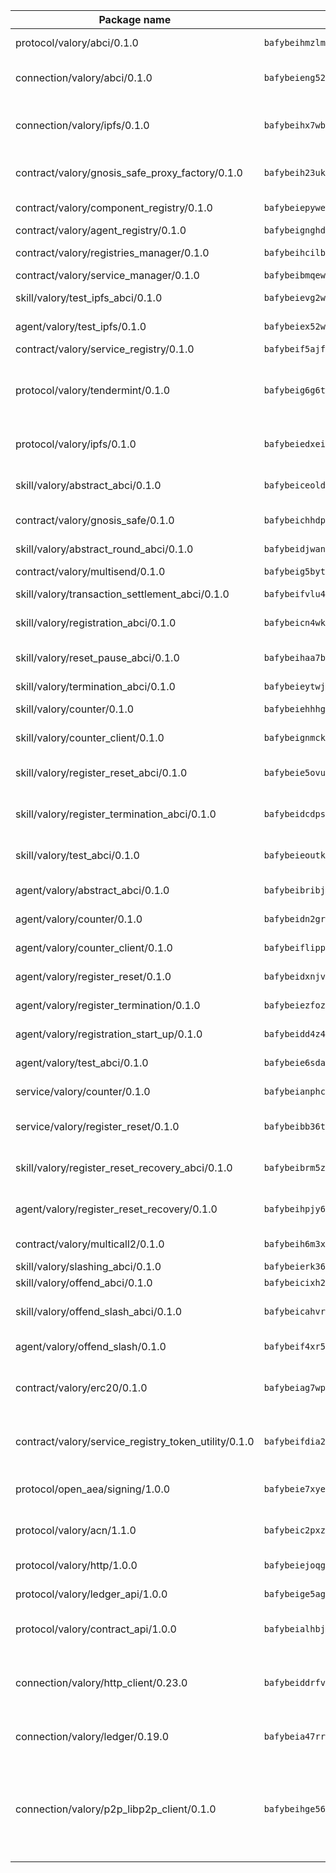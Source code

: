 | Package name                                                  | Package hash                                                  | Description                                                                                                                |
| ------------------------------------------------------------- | ------------------------------------------------------------- | -------------------------------------------------------------------------------------------------------------------------- |
| protocol/valory/abci/0.1.0                                    | `bafybeihmzlmmb4pdo3zkhg6ehuyaa4lhw7bfpclln2o2z7v3o6fcep26iu` | A protocol for ABCI requests and responses.                                                                                |
| connection/valory/abci/0.1.0                                  | `bafybeieng52ddjqmeobet7rfrtaz3g7aoh4fbbfdepguqn3irf4m354r3y` | connection to wrap communication with an ABCI server.                                                                      |
| connection/valory/ipfs/0.1.0                                  | `bafybeihx7wb5hngjobw2salzqqryrhxvmxfuw7o2npjyqd2talmh2flqeq` | A connection responsible for uploading and downloading files from IPFS.                                                    |
| contract/valory/gnosis_safe_proxy_factory/0.1.0               | `bafybeih23ukyrctpx4wcy57ddehqlpbllv2mplxdqxpheiaon6bhvaygye` | Gnosis Safe proxy factory (GnosisSafeProxyFactory) contract                                                                |
| contract/valory/component_registry/0.1.0                      | `bafybeiepywewigowj533f55orx7oys3kk5lgdc247p2267scqfyp4gnqle` | Component registry contract                                                                                                |
| contract/valory/agent_registry/0.1.0                          | `bafybeignghdk7oqvyg722gz66tbuj2vj4vkatguj4b6lf5fqzqxkktcke4` | Agent registry contract                                                                                                    |
| contract/valory/registries_manager/0.1.0                      | `bafybeihcilb27ekgoplmc43iog2zrus63fufql4rly2umbuj573nu3zpg4` | Registries Manager contract                                                                                                |
| contract/valory/service_manager/0.1.0                         | `bafybeibmqewfh5wnayopneyv4vx35n5k7loavzmcazyevntdoskw7vasom` | Service Manager contract                                                                                                   |
| skill/valory/test_ipfs_abci/0.1.0                             | `bafybeievg2wbo7ihyhhpbrtgldav6h7fiaicdldg32jksro5s6ym2eh324` | IPFS e2e testing application.                                                                                              |
| agent/valory/test_ipfs/0.1.0                                  | `bafybeiex52wx52fq454mb5k6clkpt2bv6n3ugqfidsghh7qoub4d5c5nj4` | Agent for testing the ABCI connection.                                                                                     |
| contract/valory/service_registry/0.1.0                        | `bafybeif5ajfi4djblbhrfu5h5emqtkh62gps3qzwltrxchwteosm5vulxm` | Service Registry contract                                                                                                  |
| protocol/valory/tendermint/0.1.0                              | `bafybeig6g6twajlwssfbfp5rlnu5mwzuu5kgak5cs4fich7rlkx6whesnu` | A protocol for communication between two AEAs to share tendermint configuration details.                                   |
| protocol/valory/ipfs/0.1.0                                    | `bafybeiedxeismnx3k5ty4mvvhlqideixlhqmi5mtcki4lxqfa7uqh7p33u` | A protocol specification for IPFS requests and responses.                                                                  |
| skill/valory/abstract_abci/0.1.0                              | `bafybeiceoldipcsckmafmfut5j4m62fxiyahu6bnq4flby23zxcaw526lm` | The abci skill provides a template of an ABCI application.                                                                 |
| contract/valory/gnosis_safe/0.1.0                             | `bafybeichhdp37gtc26v6uinxn6l65snrs6aw6orlytspmu52lkdpqodt5e` | Gnosis Safe (GnosisSafeL2) contract                                                                                        |
| skill/valory/abstract_round_abci/0.1.0                        | `bafybeidjwansag5eygp6d2j6eotj2gfc4wc7nxu5jkpgwa5ocwn25mzin4` | abstract round-based ABCI application                                                                                      |
| contract/valory/multisend/0.1.0                               | `bafybeig5byt5urg2d2bsecufxe5ql7f4mezg3mekfleeh32nmuusx66p4y` | MultiSend contract                                                                                                         |
| skill/valory/transaction_settlement_abci/0.1.0                | `bafybeifvlu4tg2wradvelriyd2ey3ar2eiyukbu6en7wjwnf235o2zrpgm` | ABCI application for transaction settlement.                                                                               |
| skill/valory/registration_abci/0.1.0                          | `bafybeicn4wkybk4yf72j33km2xvi5blcrc7bfuf5w7isrdqqwpv5cjriae` | ABCI application for common apps.                                                                                          |
| skill/valory/reset_pause_abci/0.1.0                           | `bafybeihaa7bzj3etjvv4ks6riqrlubjxd3jsnvd5vzvhl2lms5nz535lze` | ABCI application for resetting and pausing app executions.                                                                 |
| skill/valory/termination_abci/0.1.0                           | `bafybeieytwjezpxyidr32rb4juxk4wi5zedpjebdgavr2ocb46zjd4rnfy` | Termination skill.                                                                                                         |
| skill/valory/counter/0.1.0                                    | `bafybeiehhhg6l37hlbsgkoyjdqkhguxlhscag3ctown7cpn7rpujyh3k5m` | The ABCI Counter application example.                                                                                      |
| skill/valory/counter_client/0.1.0                             | `bafybeignmckuvyuzvnwuhuor7oewy6yu7mpqht6ot46tznwujj5uu5ghc4` | A client for the ABCI counter application.                                                                                 |
| skill/valory/register_reset_abci/0.1.0                        | `bafybeie5ovuy6mklxsubxqwnevkvjbwgyuqv3wm3hgpx5qtjzeefnnwqhi` | ABCI application for dummy skill that registers and resets                                                                 |
| skill/valory/register_termination_abci/0.1.0                  | `bafybeidcdpsekfepnugaj7o36gkjs772gq45behis5ettz3y35gyxh3u4u` | ABCI application for dummy skill that registers and resets                                                                 |
| skill/valory/test_abci/0.1.0                                  | `bafybeieoutkmmc3ypuvzshqjegz3txa4cnvtycfqnqae3ufwwvrtmzyro4` | ABCI application for testing the ABCI connection.                                                                          |
| agent/valory/abstract_abci/0.1.0                              | `bafybeibribjgxhdsb4za6nlp4v2wvsismonc3aogarryruywqyuhlctm2y` | The abstract ABCI AEA - for testing purposes only.                                                                         |
| agent/valory/counter/0.1.0                                    | `bafybeidn2gry2kvi6by6qub4oojvwc6qexk5hsg3h2qt5nbslf7zgod6he` | The ABCI Counter example as an AEA                                                                                         |
| agent/valory/counter_client/0.1.0                             | `bafybeiflippzeakw35jhoih6fremphknicrf46cwx7jbgmelcmuxdrweky` | The ABCI Counter example as an AEA                                                                                         |
| agent/valory/register_reset/0.1.0                             | `bafybeidxnjve264tvuvnenxqeobx3orruy2s2f77x52sqhaeqb4mflkdsi` | Register reset to replicate Tendermint issue.                                                                              |
| agent/valory/register_termination/0.1.0                       | `bafybeiezfozn6q5jpip5ho6t4re4wbiz7xot2dbwbzgqbxiv3ct4etlcty` | Register terminate to test the termination feature.                                                                        |
| agent/valory/registration_start_up/0.1.0                      | `bafybeidd4z46w3l2e4g2niexy3igsomoh7ltxhzpntqqrx7eiax2xgmivq` | Registration start-up ABCI example.                                                                                        |
| agent/valory/test_abci/0.1.0                                  | `bafybeie6sda4pqgrp3kz34qe3b57y42mb37yw32stmdwx4pxldbnfdiivi` | Agent for testing the ABCI connection.                                                                                     |
| service/valory/counter/0.1.0                                  | `bafybeianphcai3esl5c4x35ierqja6cmqyshp3infusyyzy4egfr6tg27m` | A set of agents incrementing a counter                                                                                     |
| service/valory/register_reset/0.1.0                           | `bafybeibb36tp5asdpnlh54kzyqu6zjkjj4aotnvbfqluyknxa6xn5i345m` | Test and debug tendermint reset mechanism.                                                                                 |
| skill/valory/register_reset_recovery_abci/0.1.0               | `bafybeibrm5ztzms2cm5ns4vgeembd2uk62shjh7j3ogbzhhth5dvxiqcp4` | ABCI application for dummy skill that registers and resets                                                                 |
| agent/valory/register_reset_recovery/0.1.0                    | `bafybeihpjy6t4lqfgpkjozampdzqvvkdgdf3oqp53tu4wy4j3xjwpwledy` | Agent to showcase hard reset as a recovery mechanism.                                                                      |
| contract/valory/multicall2/0.1.0                              | `bafybeih6m3xj47t4z4r6a4oi4n7wlg7os6wqkrhyz3xg6j3eghqwryg5de` | The MakerDAO multicall2 contract.                                                                                          |
| skill/valory/slashing_abci/0.1.0                              | `bafybeierk36ax2ssomg5qov3uvfwk3twbzv334nhftqun3yy22vohlgvtu` | Slashing skill.                                                                                                            |
| skill/valory/offend_abci/0.1.0                                | `bafybeicixh2dsbku5xtamvlrybkzt7af64kzpmzdfbm5rdc3cocjshxkb4` | Offend ABCI application.                                                                                                   |
| skill/valory/offend_slash_abci/0.1.0                          | `bafybeicahvruq7ijzosjcad55mdh6rxg5hixjrmk5opbe52mv2376fl7nu` | ABCI application used in order to test the slashing abci                                                                   |
| agent/valory/offend_slash/0.1.0                               | `bafybeif4xr5n4tb3qap7hmenbh4lsojahr3btxzlaqlj3akwsmx5raib64` | Offend and slash to test the slashing feature.                                                                             |
| contract/valory/erc20/0.1.0                                   | `bafybeiag7wpfri44bwrx26374mnxyglmwxod6gu37foqkvloqr7oeldlgu` | The scaffold contract scaffolds a contract to be implemented by the developer.                                             |
| contract/valory/service_registry_token_utility/0.1.0          | `bafybeifdia2y5546tvk6xzxeaqzf2n5n7dutj2hdzbgenxohaqhjtnjqm4` | The scaffold contract scaffolds a contract to be implemented by the developer.                                             |
| protocol/open_aea/signing/1.0.0                               | `bafybeie7xyems76v5b4wc2lmaidcujizpxfzjnnwdeokmhje53g7ym25ii` | A protocol for communication between skills and decision maker.                                                            |
| protocol/valory/acn/1.1.0                                     | `bafybeic2pxzfc3voxl2ejhcqyf2ehm4wm5gxvgx7bliloiqi2uppmq6weu` | The protocol used for envelope delivery on the ACN.                                                                        |
| protocol/valory/http/1.0.0                                    | `bafybeiejoqgv7finfxo3rcvvovrlj5ccrbgxodjq43uo26ylpowsa3llfe` | A protocol for HTTP requests and responses.                                                                                |
| protocol/valory/ledger_api/1.0.0                              | `bafybeige5agrztgzfevyglf7mb4o7pzfttmq4f6zi765y4g2zvftbyowru` | A protocol for ledger APIs requests and responses.                                                                         |
| protocol/valory/contract_api/1.0.0                            | `bafybeialhbjvwiwcnqq3ysxcyemobcbie7xza66gaofcvla5njezkvhcka` | A protocol for contract APIs requests and responses.                                                                       |
| connection/valory/http_client/0.23.0                          | `bafybeiddrfvomrmgvh5yuv2coq7ci72wcdf663stayi3m5aawnj4srggce` | The HTTP_client connection that wraps a web-based client connecting to a RESTful API specification.                        |
| connection/valory/ledger/0.19.0                               | `bafybeia47rr37ianvwsh77tjjpv3nwif5sywhhy2fbdshnz4a2icwln76a` | A connection to interact with any ledger API and contract API.                                                             |
| connection/valory/p2p_libp2p_client/0.1.0                     | `bafybeihge56dn3xep2dzomu7rtvbgo4uc2qqh7ljl3fubqdi2lq44gs5lq` | The libp2p client connection implements a tcp connection to a running libp2p node as a traffic delegate to send/receive envelopes to/from agents in the DHT. |
